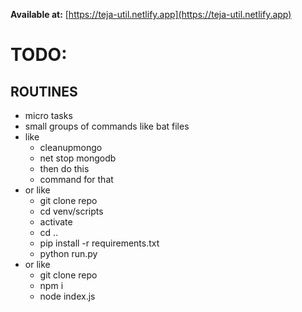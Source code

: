 **Available at:** [https://teja-util.netlify.app](https://teja-util.netlify.app)

# TODO:
## ROUTINES
- micro tasks
- small groups of commands like bat files
- like 
    - cleanupmongo
    - net stop mongodb
    - then do this 
    - command for that
- or like
    - git clone repo
    - cd venv/scripts
    - activate
    - cd ..
    - pip install -r requirements.txt
    - python run.py
- or like
    - git clone repo
    - npm i 
    - node index.js
